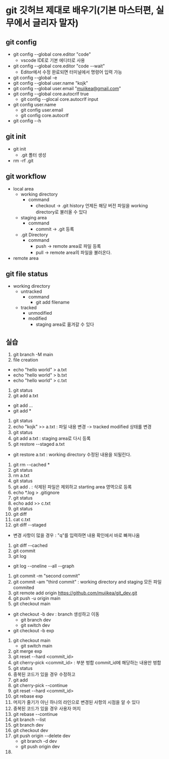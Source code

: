 # git 깃허브 제대로 배우기(기본 마스터편, 실무에서 글리자 말자)

## git config
* git config --global core.editor "code"
  * vscode IDE로 기본 에디터로 사용
* git config --global core.editor "code --wait"
  * Editor에서 수정 완료되면 터미널에서 명령어 입력 가능
* git config --global -e
* git config --global user.name "kojk"
* git config --global user.email "mujikea@gmail.com"
* git config --global core.autocrlf true
  * git config --glocal core.autocrlf input
* git config user.name
  * git config user.email
  * git config core.autocrlf
* git config --h
## git init
* git init 
  * .git 폴터 생성
* rm -rf .git
## git workflow 
* local area
  * working directory
    * command 
      * checkout -> .git history 언제든 해당 버전 파일을 working directory로 불러올 수 있다 
  * staging area
    * command 
      * commit -> .git 등록
  * .git Directory
    * command
      * push -> remote area로 파일 등록
      * pull -> remote area의 파일을 불러온다.
* remote area
## git file status
* working directory
  * untracked
    * command
      * git add filename
  * tracked
    * unmodified
    * modified
      * staging area로 옮겨갈 수 있다
## 실습
1. git branch -M main
2. file creation
  * echo "hello world" > a.txt
  * echo "hello world" > b.txt
  * echo "hello world" > c.txt
1. git status
2. git add a.txt
  * git add <filename>...
  * git add *
1. git status
2. echo "kojk" >> a.txt : 파일 내용 변경 -> tracked modified 상태롤 변경
3. git status
4. git add a.txt : staging area로 다시 등록
5. git restore --staged a.txt
  * git restore a.txt : working directory 수정된 내용을 되될린다.
1.  git rm --cached *
2.  git status
3.  rm a.txt
4.  git status
5.  git add . : 삭제된 파일은 제외하고 starting area 영역으로 등록
6.  echo *.log > .gitignore
7.  git status
8.  echo add >> c.txt
9.  git status
10. git diff
11. cat c.txt
12. git diff --staged
  *  변경 사항이 많을 경우 : "q"를 입력하면 내용 확인에서 바로 빠져나옴
1.  git diff --cached
2.  git commit
3.  git log
  * git log --oneline --all --graph
1.  git commit -m "second commit"
2.  git commit -am "third commit" : working directory and staging 모든 파일 commited
3.  git remote add origin https://github.com/mujikea/git_dev.git
4.  git push -u origin main
5.  git checkout main
  * git checkout -b dev : branch 생성하고 이동
    * git branch dev
    * git switch dev
  * git checkout -b exp
1.  git checkout main
    * git switch main
2.  git merge exp
3.  git reset --hard <commit_id>
4.  git cherry-pick <commit_id> : 부분 벙합 commit_id에 해당하는 내용만 벙합
5.  git status 
6.  중복된 코드가 있을 경우 수정하고
7.  git add <filename>
8.  git cherry-pick --continue
9.  git reset --hard <commit_id>
10. git rebase exp
11. 머지가 줄기가 아닌 하나의 라인으로 변경된 사항의 시점을 알 수 있다
12. 중복된 코드가 있을 경우 사용자 머지
13. git rebase --continue
14. git branch --list
15. git branch dev
16. git checkout dev
17. git push origin --delete dev
    * git branch -d dev
    * git push origin dev
18. 